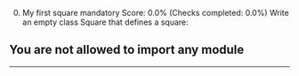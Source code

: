 0. My first square
mandatory
Score: 0.0% (Checks completed: 0.0%)
Write an empty class Square that defines a square:

You are not allowed to import any module
-------------------------------------------------------
------------------------------------------------------
